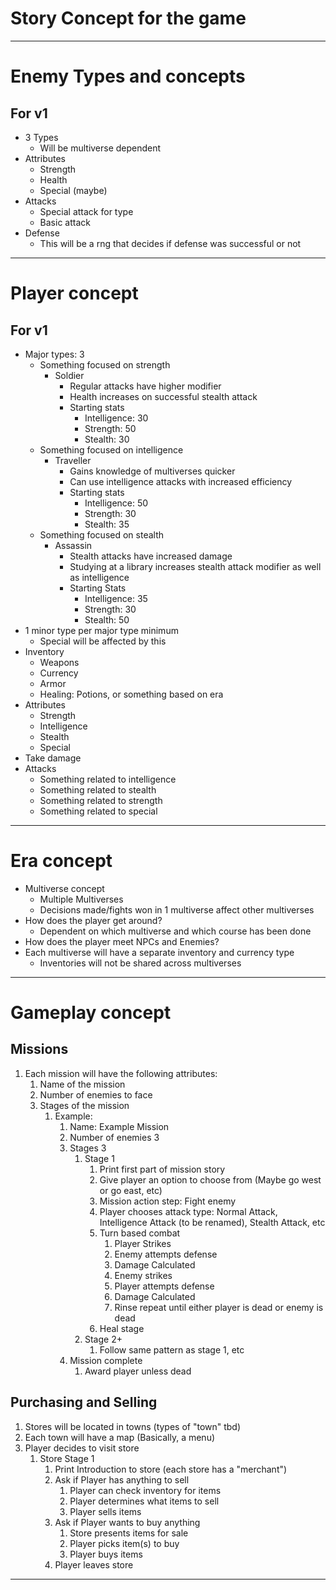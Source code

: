 # Story Concept for the game
_____________________________________
# Enemy Types and concepts
## For v1
* 3 Types
  * Will be multiverse dependent
* Attributes
  * Strength
  * Health
  * Special (maybe)
* Attacks
  * Special attack for type
  * Basic attack
* Defense
  * This will be a rng that decides if defense was successful or not
______________________________________________________________________
# Player concept
## For v1
* Major types: 3
  * Something focused on strength
    * Soldier
      * Regular attacks have higher modifier
      * Health increases on successful stealth attack
      * Starting stats
        * Intelligence: 30
        * Strength: 50
        * Stealth: 30
  * Something focused on intelligence
    * Traveller
      * Gains knowledge of multiverses quicker
      * Can use intelligence attacks with increased efficiency
      * Starting stats
        * Intelligence: 50
        * Strength: 30
        * Stealth: 35
  * Something focused on stealth
    * Assassin
      * Stealth attacks have increased damage
      * Studying at a library increases stealth attack modifier as well as intelligence
      * Starting Stats
        * Intelligence: 35
        * Strength: 30
        * Stealth: 50
* 1 minor type per major type minimum
  * Special will be affected by this
* Inventory
  * Weapons
  * Currency
  * Armor
  * Healing: Potions, or something based on era
* Attributes
  * Strength
  * Intelligence
  * Stealth
  * Special
* Take damage
* Attacks
  * Something related to intelligence
  * Something related to stealth
  * Something related to strength
  * Something related to special
__________________________________
# Era concept
* Multiverse concept
  * Multiple Multiverses
  * Decisions made/fights won in 1 multiverse affect other multiverses
* How does the player get around?
  * Dependent on which multiverse and which course has been done
* How does the player meet NPCs and Enemies?
* Each multiverse will have a separate inventory and currency type
  * Inventories will not be shared across multiverses
__________________________________
# Gameplay concept
## Missions
1. Each mission will have the following attributes:
   1. Name of the mission
   2. Number of enemies to face
   3. Stages of the mission
      1. Example:
         1. Name: Example Mission
         2. Number of enemies 3
         3. Stages 3
            1. Stage 1
               1. Print first part of mission story
               2. Give player an option to choose from (Maybe go west or go east, etc)
               3. Mission action step: Fight enemy
               4. Player chooses attack type: Normal Attack, Intelligence Attack (to be renamed), Stealth Attack, etc
               5. Turn based combat
                  1. Player Strikes
                  2. Enemy attempts defense
                  3. Damage Calculated
                  4. Enemy strikes
                  5. Player attempts defense
                  6. Damage Calculated
                  7. Rinse repeat until either player is dead or enemy is dead
               6. Heal stage
            2. Stage 2+
               1. Follow same pattern as stage 1, etc
         4. Mission complete
            1. Award player unless dead
## Purchasing and Selling
1. Stores will be located in towns (types of "town" tbd)
2. Each town will have a map (Basically, a menu)
3. Player decides to visit store
   1. Store Stage 1
      1. Print Introduction to store (each store has a "merchant")
      2. Ask if Player has anything to sell
         1. Player can check inventory for items
         2. Player determines what items to sell
         3. Player sells items
      3. Ask if Player wants to buy anything
         1. Store presents items for sale
         2. Player picks item(s) to buy
         3. Player buys items
      4. Player leaves store
__________________________________